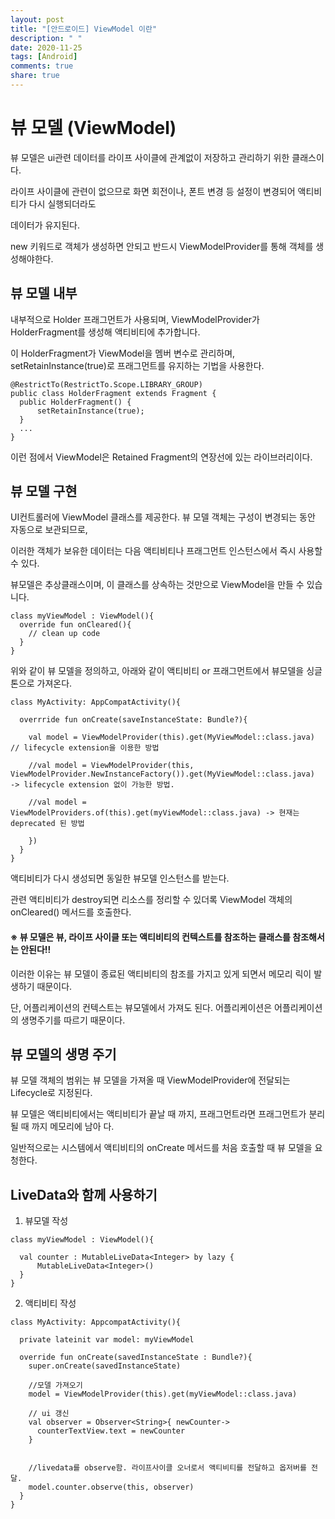 ```yaml
---
layout: post
title: "[안드로이드] ViewModel 이란"
description: " "
date: 2020-11-25
tags: [Android]
comments: true
share: true
---
```



# 뷰 모델 (ViewModel)
  
  
  뷰 모델은 ui관련 데이터를 라이프 사이클에 관계없이 저장하고 관리하기 위한 클래스이다.
  
  라이프 사이클에 관련이 없으므로 화면 회전이나, 폰트 변경 등 설정이 변경되어 액티비티가 다시 실행되더라도
  
  데이터가 유지된다.
  
  new 키워드로 객체가 생성하면 안되고 반드시 ViewModelProvider를 통해 객체를 생성해야한다.


## 뷰 모델 내부
  
  내부적으로 Holder 프래그먼트가 사용되며, ViewModelProvider가 HolderFragment를 생성해 액티비티에 추가합니다.
  
  이 HolderFragment가 ViewModel을 멤버 변수로 관리하며, setRetainInstance(true)로 프래그먼트를 유지하는 기법을 사용한다.
  
  ```
  @RestrictTo(RestrictTo.Scope.LIBRARY_GROUP)
  public class HolderFragment extends Fragment {
    public HolderFragment() {
        setRetainInstance(true);
    }
    ...
  }
  ```
  
  이런 점에서 ViewModel은 Retained Fragment의 연장선에 있는 라이브러리이다.
  

## 뷰 모델 구현
  
  UI컨트롤러에 ViewModel 클래스를 제공한다. 뷰 모델 객체는 구성이 변경되는 동안 자동으로 보관되므로, 
  
  이러한 객체가 보유한 데이터는 다음 액티비티나 프래그먼트 인스턴스에서 즉시 사용할 수 있다.
  
  뷰모델은 추상클래스이며, 이 클래스를 상속하는 것만으로 ViewModel을 만들 수 있습니다.
  
  ```
  class myViewModel : ViewModel(){
    override fun onCleared(){
      // clean up code
    }
  }
  ```
  
  위와 같이 뷰 모델을 정의하고, 아래와 같이 액티비티  or 프래그먼트에서 뷰모델을 싱글톤으로 가져온다.
  
  ```
  class MyActivity: AppCompatActivity(){
    
    overrride fun onCreate(saveInstanceState: Bundle?){

      val model = ViewModelProvider(this).get(MyViewModel::class.java) // lifecycle extension을 이용한 방법
      
      //val model = ViewModelProvider(this, ViewModelProvider.NewInstanceFactory()).get(MyViewModel::class.java)  -> lifecycle extension 없이 가능한 방법. 
      
      //val model = ViewModelProviders.of(this).get(myViewModel::class.java) -> 현재는 deprecated 된 방법
      
      })
    }
  }
  ```
  
  액티비티가 다시 생성되면 동일한 뷰모델 인스턴스를 받는다.
  
  관련 액티비티가 destroy되면 리소스를 정리할 수 있더록 ViewModel 객체의 onCleared() 메서드를 호출한다.
  
  #### ※ 뷰 모델은 뷰, 라이프 사이클 또는 액티비티의 컨텍스트를 참조하는 클래스를 참조해서는 안된다!!
  
  이러한 이유는 뷰 모델이 종료된 액티비티의 참조를 가지고 있게 되면서 메모리 릭이 발생하기 때문이다.
  
  단, 어플리케이션의 컨텍스트는 뷰모델에서 가져도 된다. 어플리케이션은 어플리케이션의 생명주기를 따르기 때문이다.
  
  
## 뷰 모델의 생명 주기
  
  뷰 모델 객체의 범위는 뷰 모델을 가져올 때 ViewModelProvider에 전달되는 Lifecycle로 지정된다.
  
  뷰 모델은 액티비티에서는 액티비티가 끝날 때 까지, 프래그먼트라면 프래그먼트가 분리될 때 까지 메모리에 남아 다.
  
  일반적으로는 시스템에서 액티비티의 onCreate 메서드를 처음 호출할 때 뷰 모델을 요청한다.
  
  
## LiveData와 함께 사용하기
  
  
  1. 뷰모델 작성
  
  ```
  class myViewModel : ViewModel(){
  
    val counter : MutableLiveData<Integer> by lazy { 
        MutableLiveData<Integer>()
    }
  }
  
  ```
  
  2. 액티비티 작성
  
  ```
  class MyActivity: AppcompatActivity(){
    
    private lateinit var model: myViewModel
    
    override fun onCreate(savedInstanceState : Bundle?){
      super.onCreate(savedInstanceState)
      
      //모델 가져오기
      model = ViewModelProvider(this).get(myViewModel::class.java)
      
      // ui 갱신
      val observer = Observer<String>{ newCounter->
        counterTextView.text = newCounter        
      }
      
      
      //livedata를 observe함. 라이프사이클 오너로서 액티비티를 전달하고 옵저버를 전달.
      model.counter.observe(this, observer)
    }
  }
  ```


  
  
